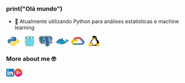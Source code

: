 ### print("Olá mundo")

- 🔭 Atualmente utilizando Python para análises estatísticas e machine learning

<div style="display: inline_block">
  <img align="center" alt="Python" height="30" width="40" src="https://raw.githubusercontent.com/devicons/devicon/master/icons/python/python-original.svg">
  <img align="center" alt="Go" height="30" width="40" src="https://raw.githubusercontent.com/devicons/devicon/master/icons/go/go-original.svg">
  <img align="center" alt="PostgreSQL" height="30" width="40" src="https://raw.githubusercontent.com/devicons/devicon/master/icons/postgresql/postgresql-original.svg">
  <img align="center" alt="Docker" height="30" width="40" src="https://raw.githubusercontent.com/devicons/devicon/master/icons/docker/docker-original.svg">
  <img align="center" alt="GCP" height="30" width="40" src="https://raw.githubusercontent.com/devicons/devicon/master/icons/googlecloud/googlecloud-original.svg">
  <img align="center" alt="Linux" height="30" width="40" src="https://raw.githubusercontent.com/devicons/devicon/master/icons/linux/linux-original.svg">
</div>
  
### More about me 🤓

<a href="https://www.linkedin.com/in/dobraga/">
  <img align="left" width="22px" src="https://raw.githubusercontent.com/devicons/devicon/master/icons/linkedin/linkedin-original.svg" />
</a>

<a href="https://app.pluralsight.com/profile/douglas-braga">
  <img align="left" width="22px" src="https://raw.githubusercontent.com/LucianoBatista/LucianoBatista/main/assets/pluralsight.svg" />
</a>
